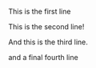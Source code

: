 This is the first line

This is the second line!

And this is the third line.

and a final fourth line
